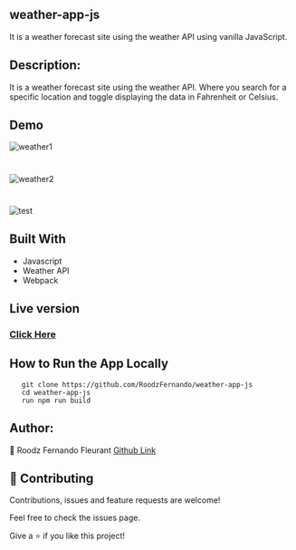 ## weather-app-js
 It is a weather forecast site using the weather API using vanilla JavaScript.

## Description:

It is a weather forecast site using the weather API. Where you search for a specific location and toggle displaying the data in Fahrenheit or Celsius.

## Demo
![weather1](https://user-images.githubusercontent.com/50186903/84932535-70177f00-b0a2-11ea-88af-1d7fef38a26f.PNG)

#
![weather2](https://user-images.githubusercontent.com/50186903/84932640-9806e280-b0a2-11ea-820d-43db850c6a88.PNG)

#
![test](https://user-images.githubusercontent.com/50186903/85015372-db5e6100-b135-11ea-9e9f-fdaf02ce2eeb.gif)

## Built With
- Javascript
- Weather API
- Webpack

## Live version
### [Click Here](https://rawcdn.githack.com/RoodzFernando/weather-app-js/dde59be6f9f255ea3f73c50e214a12df6f126416/dist/index.html)

## How to Run the App Locally
```
   git clone https://github.com/RoodzFernando/weather-app-js
   cd weather-app-js
   run npm run build
```

## Author:
👤 Roodz Fernando Fleurant
[Github Link](https://github.com/RoodzFernando)


## 🤝 Contributing
Contributions, issues and feature requests are welcome!

Feel free to check the issues page.


Give a ⭐️ if you like this project!
